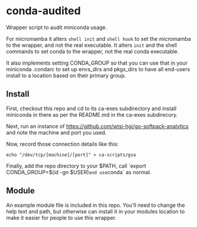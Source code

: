 # conda-audited
Wrapper script to audit miniconda usage.

For micromamba it alters `shell init` and `shell hook` to set the micromamba to
the wrapper, and not the real executable.
It alters `init` and the shell commands to set conda to the wrapper, not the
real conda executable.

It also implements setting CONDA_GROUP so that you can use that in your
miniconda .condarc to set up envs_dirs and pkgs_dirs to have all end-users
install to a location based on their primary group.

## Install
First, checkout this repo and cd to its ca-exes subdirectory and install
miniconda in there as per the README.md in the ca-exes subdirecory.

Next, run an instance of https://github.com/wtsi-hgi/go-softpack-analytics and
note the machine and port you used.

Now, record those connection details like this:

```
echo "/dev/tcp/[machine]/[port]" > ca-scripts/gsa
```

Finally, add the repo directory to your $PATH, call
`export CONDA_GROUP=$(id -gn $USER)` and use `conda` as normal.

## Module
An example module file is included in this repo. You'll need to change the
help text and path, but otherwise can install it in your modules location to
make it easier for people to use this wrapper.
